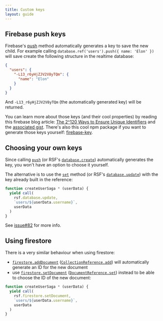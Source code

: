 ```yaml
---
title: Custom keys
layout: guide
---
```


## Firebase push keys

Firebase's [push](https://firebase.google.com/docs/reference/js/firebase.database.Reference#push) method automatically generates a key to save the new child.
For example calling `database.ref('users').push({ name: 'Elon' })` will save create the following structure in the realtime database:

```json
{
  "users": {
    "-L13_r6yHjZJV2V8yTQm": {
      "name": "Elon"
    }
  }
}
```

And `-L13_r6yHjZJV2V8yTQm` (the automatically generated key) will be returned.

You can learn more about those keys (and their cool properties) by reading this firebase blog article: [The 2^120 Ways to Ensure Unique Identifiers](https://firebase.googleblog.com/2015/02/the-2120-ways-to-ensure-unique_68.html) and the [associated gist](https://gist.github.com/mikelehen/3596a30bd69384624c11).
There's also this cool npm package if you want to generate those keys yourself: [firebase-key](https://www.npmjs.com/package/firebase-key).

## Choosing your own keys

Since calling [`push`](https://firebase.google.com/docs/reference/js/firebase.database.Reference#push) (or RSF's [`database.create`](/redux-saga-firebase/reference/database#create)) automatically generates the key, you won't have an option to choose it yourself.

The alternative is to use the [`set`](https://firebase.google.com/docs/reference/js/firebase.database.Reference#set) method (or RSF's [`database.update`](/redux-saga-firebase/reference/database#update)) with the key already built in the reference:

```js
function createUserSaga * (userData) {
  yield call(
    rsf.database.update,
    `users/${userData.username}`,
    userData
  )
}
```

See [issue#82](https://github.com/n6g7/redux-saga-firebase/issues/82) for more info.

## Using firestore

There is a very similar behaviour when using firestore:
- [`firestore.addDocument`](/redux-saga-firebase/reference/firestore#addDocument) ([`CollectionReference.add`](https://firebase.google.com/docs/reference/js/firebase.firestore.CollectionReference#add)) will automatically generate an ID for the new document
- use [`firestore.setDocument`](https://n6g7.github.io/redux-saga-firebase/reference/firestore#setDocument) ([`DocumentReference.set`](https://firebase.google.com/docs/reference/js/firebase.firestore.DocumentReference#set)) instead to be able to choose the ID of the new document:

```js
function createUserSaga * (userData) {
  yield call(
    rsf.firestore.setDocument,
    `users/${userData.username}`,
    userData
  )
}
```
